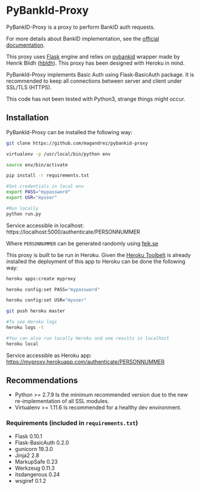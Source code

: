 PyBankId-Proxy
========

PyBankID-Proxy is a proxy to perform BankID auth requests.

For more details about BankID implementation, see the [official documentation](https://www.bankid.com/bankid-i-dina-tjanster/rp-info).

This proxy uses [Flask](http://flask.pocoo.org/) engine and relies on [pybankid](https://github.com/hbldh/pybankid) wrapper made by Henrik Blidh ([hbldh](https://github.com/hbldh)). This proxy has been designed with Heroku in mind.

PyBankId-Proxy implements Basic Auth using Flask-BasicAuth package. It is recommended to keep all connections between server and client under SSL/TLS (HTTPS).

This code has not been tested with Python3, strange things might occur.

Installation
------------
PyBankId-Proxy can be installed the following way:

```bash
git clone https://github.com/magandrez/pybankid-proxy

virtualenv -p /usr/local/bin/python env

source env/bin/activate

pip install -r requirements.txt

#Set credentials in local env
export PASS="mypassword"
export USR="myuser"

#Run locally
python run.py
```
Service accessible in localhost:  https://localhost:5000/authenticate/PERSONNUMMER

Where ```PERSONNUMMER``` can be generated randomly using [fejk.se](https://fejk.se/)

This proxy is built to be run in Heroku. Given the [Heroku Toolbelt](https://toolbelt.heroku.com/) is already installed the deployment of this app to Heroku can be done the following way:

```bash
heroku apps:create myproxy

heroku config:set PASS="mypassword"

heroku config:set USR="myuser"

git push heroku master

#To see Heroku logs
heroku logs -t

#You can also run locally Heroku and see results in localhost
heroku local
```

Service accessible as Heroku app:  https://myproxy.herokuapp.com/authenticate/PERSONNUMMER

Recommendations
------------
- Python >= 2.7.9 Is the minimum recommended version due to the new re-implementation of all SSL modules.
- Virtualenv >= 1.11.6 Is recommended for a healthy dev environment.

### Requirements (included in `requirements.txt`)
- Flask 0.10.1
- Flask-BasicAuth 0.2.0
- gunicorn 19.3.0
- Jinja2 2.8
- MarkupSafe 0.23
- Werkzeug 0.11.3
- itsdangerous 0.24
- wsgiref 0.1.2
